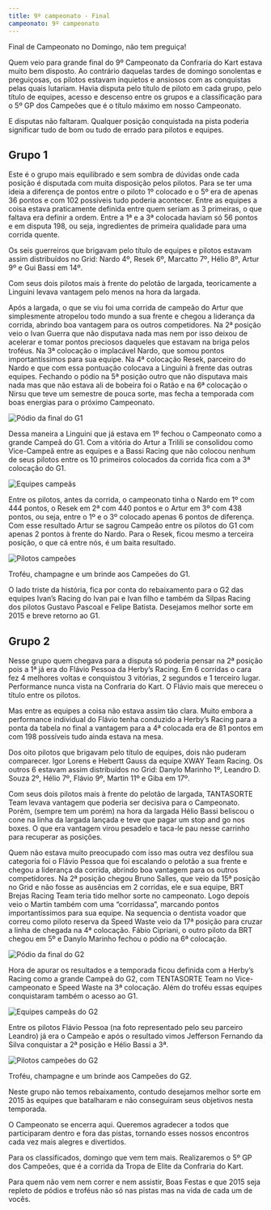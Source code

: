 ```yaml
---
title: 9º campeonato - Final
campeonato: 9º campeonato
---
```


Final de Campeonato no Domingo, não tem preguiça!

Quem veio para grande final do 9º Campeonato da Confraria do Kart estava muito bem disposto. Ao contrário daquelas tardes de domingo sonolentas e preguiçosas, os pilotos estavam inquietos e ansiosos com as conquistas pelas quais lutariam. Havia disputa pelo título de piloto em cada grupo, pelo título de equipes, acesso e descenso entre os grupos e a classificação para o 5º GP dos Campeões que é o título máximo em nosso Campeonato.

E disputas não faltaram. Qualquer posição conquistada na pista poderia significar tudo de bom ou tudo de errado para pilotos e equipes.

## Grupo 1

Este é o grupo mais equilibrado e sem sombra de dúvidas onde cada posição é disputada com muita disposição pelos pilotos. Para se ter uma ideia a diferença de pontos entre o piloto 1º colocado e o 5º era de apenas 36 pontos e com 102 possíveis tudo poderia acontecer. Entre as equipes a coisa estava praticamente definida entre quem seriam as 3 primeiras, o que faltava era definir a ordem. Entre a 1ª e a 3ª colocada haviam só 56 pontos e em disputa 198, ou seja, ingredientes de primeira qualidade para uma corrida quente.

Os seis guerreiros que brigavam pelo título de equipes e pilotos estavam assim distribuídos no Grid: Nardo 4º, Resek 6º, Marcatto 7º, Hélio 8º, Artur 9º e Gui Bassi em 14º.

Com seus dois pilotos mais à frente do pelotão de largada, teoricamente a Linguini levava vantagem pelo menos na hora da largada.

Após a largada, o que se viu foi uma corrida de campeão do Artur que simplesmente atropelou todo mundo a sua frente e chegou a liderança da corrida, abrindo boa vantagem para os outros competidores. Na 2ª posição veio o Ivan Guerra que não disputava nada mas nem por isso deixou de acelerar e tomar pontos preciosos daqueles que estavam na briga pelos troféus. Na 3ª colocação o implacável Nardo, que somou pontos importantíssimos para sua equipe. Na 4ª colocação Resek, parceiro do Nardo e que com essa pontuação colocava a Linguini à frente das outras equipes. Fechando o pódio na 5ª posição outro que não disputava mais nada mas que não estava ali de bobeira foi o Ratão e na 6ª colocação o Nirsu que teve um semestre de pouca sorte, mas fecha a temporada com boas energias para o próximo Campeonato.

![Pódio da final do G1](/uploads/Podio2014_sem2_prova06_M.MOA_G1.jpg)

Dessa maneira a Linguini que já estava em 1º fechou o Campeonato como a grande Campeã do G1. Com a vitória do Artur a Trilili se consolidou como Vice-Campeã entre as equipes e a Bassi Racing que não colocou nenhum de seus pilotos entre os 10 primeiros colocados da corrida fica com a 3ª colocação do G1.

![Equipes campeãs](/uploads/2014_sem2_Equipes_Campeas_G1.jpg)

Entre os pilotos, antes da corrida, o campeonato tinha o Nardo em 1º com 444 pontos, o Resek em 2ª com 440 pontos e o Artur em 3º com 438 pontos, ou seja, entre o 1º e o 3º colocado apenas 6 pontos de diferença. Com esse resultado Artur se sagrou Campeão entre os pilotos do G1 com apenas 2 pontos à frente do Nardo. Para o Resek, ficou mesmo a terceira posição, o que cá entre nós, é um baita resultado.

![Pilotos campeões](/uploads/2014_sem2_Pilotos_Campeoes_G1.jpg)

Troféu, champagne e um brinde aos Campeões do G1.

O lado triste da história, fica por conta do rebaixamento para o G2 das equipes Ivan’s Racing do Ivan pai e Ivan filho e também da Silpas Racing dos pilotos Gustavo Pascoal e Felipe Batista. Desejamos melhor sorte em 2015 e breve retorno ao G1.

## Grupo 2

Nesse grupo quem chegava para a disputa só poderia pensar na 2ª posição pois a 1ª já era do Flávio Pessoa da Herby’s Racing. Em 6 corridas o cara fez 4 melhores voltas e conquistou 3 vitórias, 2 segundos e 1 terceiro lugar. Performance nunca vista na Confraria do Kart. O Flávio mais que mereceu o título entre os pilotos.

Mas entre as equipes a coisa não estava assim tão clara. Muito embora a performance individual do Flávio tenha conduzido a Herby’s Racing para a ponta da tabela no final a vantagem para a 4ª colocada era de 81 pontos em com 198 possíveis tudo ainda estava na mesa.

Dos oito pilotos que brigavam pelo título de equipes, dois não puderam comparecer. Igor Lorens e Hebertt Gauss da equipe XWAY Team Racing. Os outros 6 estavam assim distribuídos no Grid: Danylo Marinho 1º, Leandro D. Souza 2º, Hélio 7º, Flávio 9º, Martin 11º e Giba em 17º.

Com seus dois pilotos mais à frente do pelotão de largada, TANTASORTE Team levava vantagem que poderia ser decisiva para o Campeonato. Porém, (sempre tem um porém) na hora da largada Hélio Bassi beliscou o cone na linha da largada lançada e teve que pagar um stop and go nos boxes. O que era vantagem virou pesadelo e taca-le pau nesse carrinho para recuperar as posições.

Quem não estava muito preocupado com isso mas outra vez desfilou sua categoria foi o Flávio Pessoa que foi escalando o pelotão a sua frente e chegou a liderança da corrida, abrindo boa vantagem para os outros competidores. Na 2ª posição chegou Bruno Salles, que veio da 15ª posição no Grid e não fosse as ausências em 2 corridas, ele e sua equipe, BRT Brejas Racing Team teria tido melhor sorte no campeonato. Logo depois veio o Martin também com uma “corridassa”, marcando pontos importantíssimos para sua equipe. Na sequencia o dentista voador que correu como piloto reserva da Speed Waste veio da 17ª posição para cruzar a linha de chegada na 4ª colocação. Fábio Cipriani, o outro piloto da BRT chegou em 5º e Danylo Marinho fechou o pódio na 6ª colocação.

![Pódio da final do G2](/uploads/Podio2014_sem2_prova06_M.MOA_G2.jpg)

Hora de apurar os resultados e a temporada ficou definida com a Herby’s Racing como a grande Campeã do G2, com TENTASORTE Team no Vice-campeonato e Speed Waste na 3ª colocação. Além do troféu essas equipes conquistaram também o acesso ao G1.

![Equipes campeãs do G2](/uploads/2014_sem2_Equipes_Campeas_G2.jpg)

Entre os pilotos Flávio Pessoa (na foto representado pelo seu parceiro Leandro) já era o Campeão e após o resultado vimos Jefferson Fernando da Silva conquistar a 2ª posição e Hélio Bassi a 3ª.

![Pilotos campeões do G2](/uploads/2014_sem2_Pilotos_Campeoes_G2.jpg)

Troféu, champagne e um brinde aos Campeões do G2.

Neste grupo não temos rebaixamento, contudo desejamos melhor sorte em 2015 às equipes que batalharam e não conseguiram seus objetivos nesta temporada.

O Campeonato se encerra aqui. Queremos agradecer a todos que participaram dentro e fora das pistas, tornando esses nossos encontros cada vez mais alegres e divertidos.

Para os classificados, domingo que vem tem mais. Realizaremos o 5º GP dos Campeões, que é a corrida da Tropa de Elite da Confraria do Kart.

Para quem não vem nem correr e nem assistir, Boas Festas e que 2015 seja repleto de pódios e troféus não só nas pistas mas na vida de cada um de vocês.